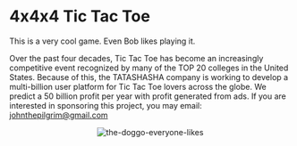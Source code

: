 # 4x4x4 Tic Tac Toe

This is a very cool game. Even Bob likes playing it.

Over the past four decades, Tic Tac Toe has become an increasingly competitive event recognized by many of the TOP 20 colleges in the United States. Because of this, the TATASHASHA company is working to develop a multi-billion user platform for Tic Tac Toe lovers across the globe. We predict a 50 billion profit per year with profit generated from ads. If you are interested in sponsoring this project, you may email: johnthepilgrim@gmail.com

<p align="center">
  <img src="https://o.remove.bg/downloads/71d1d17a-5e62-4507-82b4-2c097d389d08/doge-dogge-strong-buff-meme-shitpost-nobackground-swole-doge-mammal-animal-wildlife-bear-transparent-png-1612726-removebg-preview.png" alt="the-doggo-everyone-likes"/>
</p>


